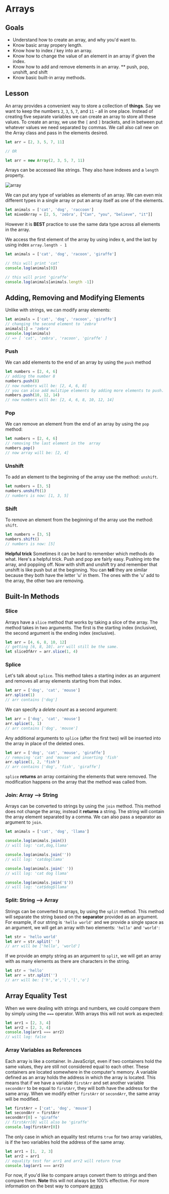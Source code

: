 # Arrays

## Goals 
* Understand how to create an array, and why you'd want to. 
* Know basic array propery length.
* Know how to index / key into an array.
* Know how to change the value of an element in an array if given the index. 
* Know how to add and remove elements in an array. 
** push, pop, unshift, and shift 
* Know basic built-in array methods.


## Lesson

An array provides a convenient way to store a collection of __things__. Say we want to keep the numbers `2`, `3`, `5`, `7`, and `11` - all in one place. 
Instead of creating five separate variables we can create an array to store all these values. 
To create an array, we use the `[` and `]` brackets, and in between put whatever values we need separated by commas.
We call also call new on the Array class and pass in the elements desired. 

```js
let arr = [2, 3, 5, 7, 11]

// OR 

let arr = new Array(2, 3, 5, 7, 11)
```


Arrays can be accessed like strings. They also have indexes and a `length` property.

![array](../assets/array_elements.jpg)

We can put any type of variables as elements of an array. We can even mix different types in a single array or put an array itself as one
of the elements.

```js
let animals = ['cat', 'dog', 'raccoon']
let mixedArray = [2, 5, 'zebra', ["Can", "you", "believe", "it"]]
```
However it is **BEST** practice to use the same data type across all elements in the array.

We access the first element of the array by using index `0`, and the last by using index `array.length - 1`

```js
let animals = ['cat', 'dog', 'racoon', 'giraffe']

// this will print 'cat'
console.log(animals[0])

// this will print 'giraffe'
console.log(animals[animals.length -1])
```

## Adding, Removing and Modifying Elements

Unlike with strings, we can modify array elements:

```js
let animals = ['cat', 'dog', 'racoon', 'giraffe']
// changing the second element to 'zebra'
animals[1] = 'zebra'
console.log(animals)
// => [ 'cat', 'zebra', 'racoon', 'giraffe' ]
```

### Push

We can add elements to the end of an array by using the `push` method

```js
let numbers = [2, 4, 6]
// adding the number 8
numbers.push(8)
// now numbers will be: [2, 4, 6, 8]
// you can also add mulitipe elements by adding more elements to push. 
numbers.push(10, 12, 14)
// now numbers will be: [2, 4, 6, 8, 10, 12, 14]
```

### Pop
We can remove an element from the end of an array by using the `pop` method:

```js
let numbers = [2, 4, 6]
// removing the last element in the  array
numbers.pop()
// now array will be: [2, 4]
```

### Unshift

To add an element to the beginning of the array use the method: `unshift`. 
```js 
let numbers = [3, 5]
numbers.unshift(1)
// numbers is now: [1, 3, 5]
```

### Shift

To remove an element from the beginning of the array use the method: `shift`. 
```js 
let numbers = [3, 5]
numbers.shift()
// numbers is now: [5]
```
**Helpful trick**
Sometimes it can be hard to remember which methods do what. Here's a helpful trick. Push and pop are fairly easy. Pushing into the array, and poppiing off. Now with shift and unshift try and remember that unshift is like push but at the beginning. You can __tell__ they are similar because they both have the letter 'u' in them. The ones with the 'u' add to the array, the other two are removing. 

## Built-In Methods

### Slice
Arrays have a `slice` method that works by taking a slice of the array. The method takes in two arguments. The first is the starting index (inclusive), the second argument is the ending index (exclusive). 
```js
let arr = [4, 6, 8, 10, 12]
// getting [6, 8, 10]. arr will still be the same.
let sliceOfArr = arr.slice(1, 4)
```
### Splice
Let's talk about `splice`. This method takes a starting index as an argument and removes all array elements starting from that index.

```js
let arr = ['dog', 'cat', 'mouse']
arr.splice(1)
// arr contains ['dog']
```

We can specify a *delete count* as  a second argument:

```js
let arr = ['dog', 'cat', 'mouse']
arr.splice(1, 1)
// arr contains ['dog', 'mouse']
```

Any additional arguments to `splice` (after the first two) will be inserted into the array in place of the deleted ones.

```js
let arr = ['dog', 'cat', 'mouse', 'giraffe']
// removing 'cat' and 'mouse' and inserting 'fish'
arr.splice(1, 2, 'fish')
// arr contains ['dog', 'fish', 'giraffe']
```

`splice` **returns** an array containing the elements that were removed. The modification happens on the array that the method was called from.


### Join: Array --> String

Arrays can be converted to strings by using the `join` method. This method does not change the array, 
instead it **returns** a string. The string will contain the array element separated by a comma. We can also pass a separator as argument to `join`.

```js
let animals = ['cat', 'dog', 'llama']

console.log(animals.join())
// will log: 'cat,dog,llama'

console.log(animals.join(''))
// will log: 'catdogllama'

console.log(animals.join(' '))
// will log: 'cat dog llama'

console.log(animals.join('$'))
// will log: 'cat$dog$llama'
```

### Split: String --> Array

Strings can be converted to arrays, by using the `split` method. This method will separate the string based on the **separator** provided as an argument. For example, if our string is `'hello world'` and we provide a single space as an argument, we will get an array with two elements: `'hello'` and `'world'`:

```js
let str = 'hello world'
let arr = str.split(' ')
// arr will be ['hello', 'world']
```

If we provide an empty string as an argument to `split`, we will get an array with as many elements as there are characters in the string.

```js
let str = 'hello'
let arr = str.split('')
// arr will be: ['h','e','l','l','o']
```


## Array Equality Test

When we were dealing with strings and numbers, we could compare them by simply using the `===` operator. With arrays this will not work as expected:

```js
let arr1 = [2, 3, 4]
let arr2 = [2, 3, 4]
console.log(arr1 === arr2)
// will log: false
```

### Array Variables as References

Each array is like a container. In JavaScript,  even if two containers hold the same values, they are still not considered equal to each other. These containers are located somewhere in the computer's memory. A variable defined as an array holds the address in which the array is located. This means that if we have a variable `firstArr` and set another variable `secondArr` to be equal to `firstArr`, they will both have the address for the same array. When we modify either `firstArr` or `secondArr`, the same array will be modified.

```js
let firstArr = ['cat', 'dog', 'mouse']
let secondArr = firstArr
secondArr[0] = 'giraffe'
// firstArr[0] will also be 'giraffe'
console.log(firstArr[0])
```

The only case in which an equality test returns `true` for two array variables, is if the two variables hold the address of the same array.

```js
let arr1 = [1,  2, 3]
let arr2 = arr1
// equality test for arr1 and arr2 will return true
console.log(arr1 === arr2)
```

For now, if you'd like to compare arrays convert them to strings and then compare them. **Note** this will not always be 100% effective. 
For more information on the best way to compare [arrays](https://stackoverflow.com/questions/7837456/how-to-compare-arrays-in-javascript)
